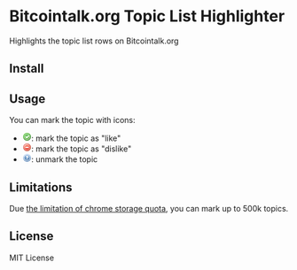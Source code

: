 Bitcointalk.org Topic List Highlighter
==================================

Highlights the topic list rows on Bitcointalk.org

Install
-------


Usage
-------
You can mark the topic with icons:
 * ![like button](img/accept.png): mark the topic as "like"
 * ![dislike button](img/delete.png): mark the topic as "dislike"
 * ![unmark button](img/help.png): unmark the topic

Limitations
-------
Due [the limitation of chrome storage quota](https://developer.chrome.com/apps/storage#property-local), you can mark up to 500k topics.

License
-------

MIT License
